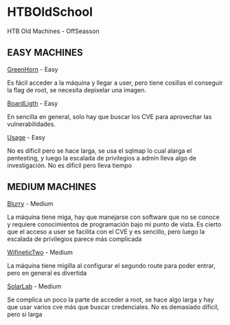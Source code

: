 # HTBOldSchool
HTB Old Machines - OffSeasson

## EASY MACHINES

[GreenHorn](https://github.com/manuelsantosiglesias/HTBOldSchool/tree/main/Easy/GreenHorn) - Easy

Es fácil acceder a la máquina y llegar a user, pero tiene cosillas el conseguir la flag de root, se necesita depixelar una imagen.

[BoardLigth](https://github.com/manuelsantosiglesias/HTBOldSchool/tree/main/Easy/BoardLigth) - Easy

En sencilla en general, solo hay que buscar los CVE para aprovechar las vulnerabilidades.

[Usage](https://github.com/manuelsantosiglesias/HTBOldSchool/tree/main/Easy/Usage) - Easy

No es díficil pero se hace larga, se usa el sqlmap lo cual alarga el pentesting, y luego la escalada de privilegios a admin lleva algo de investigación. No es díficil pero lleva tiempo


## MEDIUM MACHINES

[Blurry](https://github.com/manuelsantosiglesias/HTBOldSchool/tree/main/Medium/Blurry) - Medium

La máquina tiene miga, hay que manejarse con software que no se conoce y requiere conocimientos de programación bajo mi punto de vista.
Es cierto que el acceso a user se facilita con el CVE y es sencillo, pero luego la escalada de privilegios parece más complicada

[WifineticTwo](https://github.com/manuelsantosiglesias/HTBOldSchool/tree/main/Medium/WifineticTwo) - Medium

La máquina tiene migilla al configurar el segundo route para poder entrar, pero en general es divertida

[SolarLab](https://github.com/manuelsantosiglesias/HTBOldSchool/tree/main/Medium/SolarLab) - Medium

Se complica un poco la parte de acceder a root, se hace algo larga y hay que usar varios cve más que buscar credenciales. No es demasiado díficil,
pero si larga